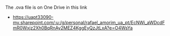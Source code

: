 The .ova file is on One Drive in this link 
- https://uapt33090-my.sharepoint.com/:u:/g/personal/rafael_amorim_ua_pt/EcNWi_aWDcdFmR0Wxjz2Xh0BqRnAy2MEZ4KggEyQzJtLxA?e=O4WsYa
